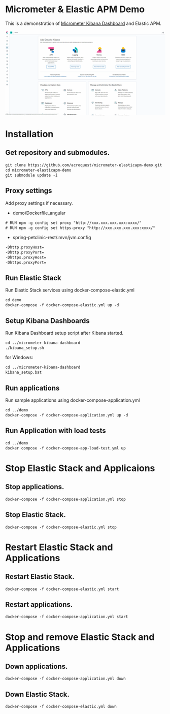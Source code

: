 # Micrometer & Elastic APM Demo
This is a demonstration of [Micrometer Kibana Dashboard](https://github.com/acroquest/micrometer-kibana-dashboard) and Elastic APM.

![Demo](https://github.com/acroquest/micrometer-elasticapm-demo/blob/media/Demo.gif)

# Installation

## Get repository and submodules.
```
git clone https://github.com/acroquest/micrometer-elasticapm-demo.git
cd micrometer-elasticapm-demo
git submodule update -i
```

## Proxy settings
Add proxy settings if necessary.
- demo/Dockerfile_angular
 ```
# RUN npm -g config set proxy "http://xxx.xxx.xxx.xxx:xxxx/"
# RUN npm -g config set https-proxy "http://xxx.xxx.xxx.xxx:xxxx/"
```
- spring-petclinic-rest/.mvn/jvm.config
```
-Dhttp.proxyHost=
-Dhttp.proxyPort=
-Dhttps.proxyHost=
-Dhttps.proxyPort=
```

## Run Elastic Stack
Run Elastic Stack services using docker-compose-elastic.yml
```
cd demo
docker-compose -f docker-compose-elastic.yml up -d
```

## Setup Kibana Dashboards
Run Kibana Dashboard setup script after Kibana started.
```
cd ../micrometer-kibana-dashboard
./kibana_setup.sh
```
for Windows:
```
cd ../micrometer-kibana-dashboard
kibana_setup.bat
```

## Run applications
Run sample applications using docker-compose-application.yml
```
cd ../demo
docker-compose -f docker-compose-application.yml up -d
```

## Run Application with load tests
```
cd ../demo
docker compose -f docker-compose-app-load-test.yml up
```

# Stop Elastic Stack and Applicaions

## Stop applications.
```
docker-compose -f docker-compose-application.yml stop
```

## Stop Elastic Stack.
```
docker-compose -f docker-compose-elastic.yml stop
```

# Restart Elastic Stack and Applications

## Restart Elastic Stack.
```
docker-compose -f docker-compose-elastic.yml start
```

## Restart applications.
```
docker-compose -f docker-compose-application.yml start
```

# Stop and remove Elastic Stack and Applications

## Down applications.
```
docker-compose -f docker-compose-application.yml down
```

## Down Elastic Stack.
```
docker-compose -f docker-compose-elastic.yml down
```


